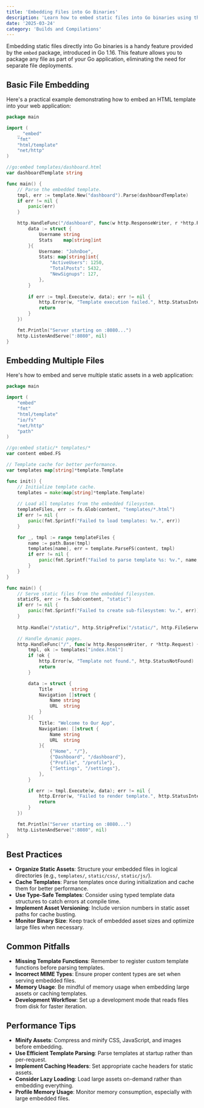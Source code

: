 ```yaml
---
title: 'Embedding Files into Go Binaries'
description: 'Learn how to embed static files into Go binaries using the embed package introduced in Go 1.16'
date: '2025-03-24'
category: 'Builds and Compilations'
---
```


Embedding static files directly into Go binaries is a handy feature provided by the `embed` package, introduced in Go 1.16. This feature allows you to package any file as part of your Go application, eliminating the need for separate file deployments.

## Basic File Embedding

Here's a practical example demonstrating how to embed an HTML template into your web application:

```go
package main

import (
	_ "embed"
	"fmt"
	"html/template"
	"net/http"
)

//go:embed templates/dashboard.html
var dashboardTemplate string

func main() {
	// Parse the embedded template.
	tmpl, err := template.New("dashboard").Parse(dashboardTemplate)
	if err != nil {
		panic(err)
	}

	http.HandleFunc("/dashboard", func(w http.ResponseWriter, r *http.Request) {
		data := struct {
			Username string
			Stats    map[string]int
		}{
			Username: "JohnDoe",
			Stats: map[string]int{
				"ActiveUsers": 1250,
				"TotalPosts": 5432,
				"NewSignups": 127,
			},
		}
		
		if err := tmpl.Execute(w, data); err != nil {
			http.Error(w, "Template execution failed.", http.StatusInternalServerError)
			return
		}
	})

	fmt.Println("Server starting on :8080...")
	http.ListenAndServe(":8080", nil)
}
```

## Embedding Multiple Files

Here's how to embed and serve multiple static assets in a web application:

```go
package main

import (
	"embed"
	"fmt"
	"html/template"
	"io/fs"
	"net/http"
	"path"
)

//go:embed static/* templates/*
var content embed.FS

// Template cache for better performance.
var templates map[string]*template.Template

func init() {
	// Initialize template cache.
	templates = make(map[string]*template.Template)
	
	// Load all templates from the embedded filesystem.
	templateFiles, err := fs.Glob(content, "templates/*.html")
	if err != nil {
		panic(fmt.Sprintf("Failed to load templates: %v.", err))
	}

	for _, tmpl := range templateFiles {
		name := path.Base(tmpl)
		templates[name], err = template.ParseFS(content, tmpl)
		if err != nil {
			panic(fmt.Sprintf("Failed to parse template %s: %v.", name, err))
		}
	}
}

func main() {
	// Serve static files from the embedded filesystem.
	staticFS, err := fs.Sub(content, "static")
	if err != nil {
		panic(fmt.Sprintf("Failed to create sub-filesystem: %v.", err))
	}
	
	http.Handle("/static/", http.StripPrefix("/static/", http.FileServer(http.FS(staticFS))))

	// Handle dynamic pages.
	http.HandleFunc("/", func(w http.ResponseWriter, r *http.Request) {
		tmpl, ok := templates["index.html"]
		if !ok {
			http.Error(w, "Template not found.", http.StatusNotFound)
			return
		}

		data := struct {
			Title       string
			Navigation []struct {
				Name string
				URL  string
			}
		}{
			Title: "Welcome to Our App",
			Navigation: []struct {
				Name string
				URL  string
			}{
				{"Home", "/"},
				{"Dashboard", "/dashboard"},
				{"Profile", "/profile"},
				{"Settings", "/settings"},
			},
		}

		if err := tmpl.Execute(w, data); err != nil {
			http.Error(w, "Failed to render template.", http.StatusInternalServerError)
			return
		}
	})

	fmt.Println("Server starting on :8080...")
	http.ListenAndServe(":8080", nil)
}
```

## Best Practices

- **Organize Static Assets**: Structure your embedded files in logical directories (e.g., `templates/`, `static/css/`, `static/js/`).
- **Cache Templates**: Parse templates once during initialization and cache them for better performance.
- **Use Type-Safe Templates**: Consider using typed template data structures to catch errors at compile time.
- **Implement Asset Versioning**: Include version numbers in static asset paths for cache busting.
- **Monitor Binary Size**: Keep track of embedded asset sizes and optimize large files when necessary.

## Common Pitfalls

- **Missing Template Functions**: Remember to register custom template functions before parsing templates.
- **Incorrect MIME Types**: Ensure proper content types are set when serving embedded files.
- **Memory Usage**: Be mindful of memory usage when embedding large assets or caching templates.
- **Development Workflow**: Set up a development mode that reads files from disk for faster iteration.

## Performance Tips

- **Minify Assets**: Compress and minify CSS, JavaScript, and images before embedding.
- **Use Efficient Template Parsing**: Parse templates at startup rather than per-request.
- **Implement Caching Headers**: Set appropriate cache headers for static assets.
- **Consider Lazy Loading**: Load large assets on-demand rather than embedding everything.
- **Profile Memory Usage**: Monitor memory consumption, especially with large embedded files.